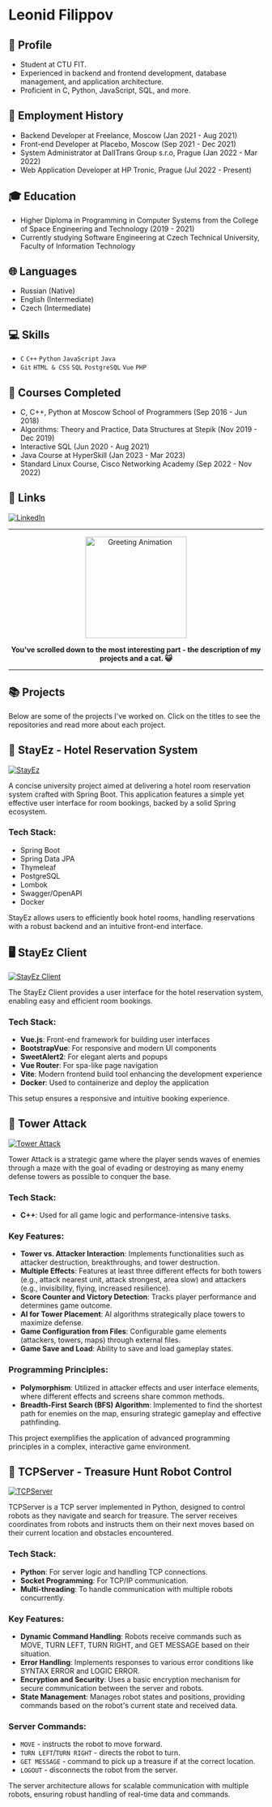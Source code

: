 # Leonid Filippov

## 📌 Profile
- Student at CTU FIT.
- Experienced in backend and frontend development, database management, and application architecture.
- Proficient in C, Python, JavaScript, SQL, and more.

## 🚀 Employment History
- Backend Developer at Freelance, Moscow (Jan 2021 - Aug 2021)
- Front-end Developer at Placebo, Moscow (Sep 2021 - Dec 2021)
- System Administrator at DaIITrans Group s.r.o, Prague (Jan 2022 - Mar 2022)
- Web Application Developer at HP Tronic, Prague (Jul 2022 - Present)

## 🎓 Education
- Higher Diploma in Programming in Computer Systems from the College of Space Engineering and Technology (2019 - 2021)
- Currently studying Software Engineering at Czech Technical University, Faculty of Information Technology

## 🌐 Languages
- Russian (Native)
- English (Intermediate)
- Czech (Intermediate)

## 💻 Skills
- `C` `C++` `Python` `JavaScript` `Java`
- `Git` `HTML & CSS` `SQL` `PostgreSQL` `Vue` `PHP`

## 🏅 Courses Completed
- C, C++, Python at Moscow School of Programmers (Sep 2016 - Jun 2018)
- Algorithms: Theory and Practice, Data Structures at Stepik (Nov 2019 - Dec 2019)
- Interactive SQL (Jun 2020 - Aug 2021)
- Java Course at HyperSkill (Jan 2023 - Mar 2023)
- Standard Linux Course, Cisco Networking Academy (Sep 2022 - Nov 2022)

## 🔗 Links
[![LinkedIn](https://img.shields.io/badge/LinkedIn-Leonid_Filippov-blue?style=flat-square&logo=linkedin)](https://www.linkedin.com/in/leonid-filippov-6b99b7286/)

---

<p align="center">
  <img src="https://media.giphy.com/media/3oKIPnAiaMCws8nOsE/giphy.gif" alt="Greeting Animation" width="200"/>
</p>

<p align="center">
  <strong>You've scrolled down to the most interesting part - the description of my projects and a cat. 😺</strong>
</p>

---

## 📚 Projects

Below are some of the projects I've worked on. Click on the titles to see the repositories and read more about each project.

## 🏨 StayEz - Hotel Reservation System

[![StayEz](https://img.shields.io/badge/View_Project-StayEz-blue.svg?style=flat-square&logo=github)](https://github.com/OhOverLord/StayEz)

A concise university project aimed at delivering a hotel room reservation system crafted with Spring Boot. This application features a simple yet effective user interface for room bookings, backed by a solid Spring ecosystem.

### Tech Stack:
- Spring Boot
- Spring Data JPA
- Thymeleaf
- PostgreSQL
- Lombok
- Swagger/OpenAPI
- Docker

StayEz allows users to efficiently book hotel rooms, handling reservations with a robust backend and an intuitive front-end interface.

## 🖥️ StayEz Client

[![StayEz Client](https://img.shields.io/badge/View_Client-StayEz_Client-blue.svg?style=flat-square&logo=github)](https://github.com/OhOverLord/StayEz-client)

The StayEz Client provides a user interface for the hotel reservation system, enabling easy and efficient room bookings.

### Tech Stack:
- **Vue.js**: Front-end framework for building user interfaces
- **BootstrapVue**: For responsive and modern UI components
- **SweetAlert2**: For elegant alerts and popups
- **Vue Router**: For spa-like page navigation
- **Vite**: Modern frontend build tool enhancing the development experience
- **Docker**: Used to containerize and deploy the application

This setup ensures a responsive and intuitive booking experience.

## 🏰 Tower Attack

[![Tower Attack](https://img.shields.io/badge/View_Project-Tower_Attack-blue.svg?style=flat-square&logo=github)](https://github.com/OhOverLord/Tower-attack)

Tower Attack is a strategic game where the player sends waves of enemies through a maze with the goal of evading or destroying as many enemy defense towers as possible to conquer the base.

### Tech Stack:
- **C++**: Used for all game logic and performance-intensive tasks.

### Key Features:
- **Tower vs. Attacker Interaction**: Implements functionalities such as attacker destruction, breakthroughs, and tower destruction.
- **Multiple Effects**: Features at least three different effects for both towers (e.g., attack nearest unit, attack strongest, area slow) and attackers (e.g., invisibility, flying, increased resilience).
- **Score Counter and Victory Detection**: Tracks player performance and determines game outcome.
- **AI for Tower Placement**: AI algorithms strategically place towers to maximize defense.
- **Game Configuration from Files**: Configurable game elements (attackers, towers, maps) through external files.
- **Game Save and Load**: Ability to save and load gameplay states.

### Programming Principles:
- **Polymorphism**: Utilized in attacker effects and user interface elements, where different effects and screens share common methods.
- **Breadth-First Search (BFS) Algorithm**: Implemented to find the shortest path for enemies on the map, ensuring strategic gameplay and effective pathfinding.

This project exemplifies the application of advanced programming principles in a complex, interactive game environment.

## 🤖 TCPServer - Treasure Hunt Robot Control

[![TCPServer](https://img.shields.io/badge/View_Project-TCPServer-blue.svg?style=flat-square&logo=github)](https://github.com/OhOverLord/TCPServer)

TCPServer is a TCP server implemented in Python, designed to control robots as they navigate and search for treasure. The server receives coordinates from robots and instructs them on their next moves based on their current location and obstacles encountered.

### Tech Stack:
- **Python**: For server logic and handling TCP connections.
- **Socket Programming**: For TCP/IP communication.
- **Multi-threading**: To handle communication with multiple robots concurrently.

### Key Features:
- **Dynamic Command Handling**: Robots receive commands such as MOVE, TURN LEFT, TURN RIGHT, and GET MESSAGE based on their situation.
- **Error Handling**: Implements responses to various error conditions like SYNTAX ERROR and LOGIC ERROR.
- **Encryption and Security**: Uses a basic encryption mechanism for secure communication between the server and robots.
- **State Management**: Manages robot states and positions, providing commands based on the robot's current state and received data.

### Server Commands:
- `MOVE` - instructs the robot to move forward.
- `TURN LEFT`/`TURN RIGHT` - directs the robot to turn.
- `GET MESSAGE` - command to pick up a treasure if at the correct location.
- `LOGOUT` - disconnects the robot from the server.

The server architecture allows for scalable communication with multiple robots, ensuring robust handling of real-time data and commands.
